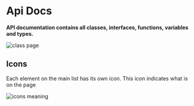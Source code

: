 # Api Docs
**API documentation contains all classes, interfaces, functions, variables and types.**

![class page](https://cdn.discordapp.com/attachments/531549268033404928/1023965452097040384/unknown.png)

## Icons
Each element on the main list has its own icon. This icon indicates what is on the page

![icons meaning](https://cdn.discordapp.com/attachments/531549268033404928/1023978433530843146/all-icons-desc.png)